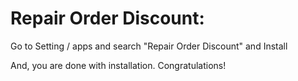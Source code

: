 Repair Order Discount:
=========================================================

Go to Setting / apps and search "Repair Order Discount" and Install

And, you are done with installation. Congratulations!
